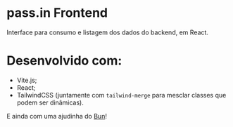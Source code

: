 # pass.in Frontend

Interface para consumo e listagem dos dados do backend, em React.

# Desenvolvido com:

- Vite.js;
- React;
- TailwindCSS (juntamente com `tailwind-merge` para mesclar classes que podem ser dinâmicas).

E ainda com uma ajudinha do [Bun](https://bun.sh/)!
